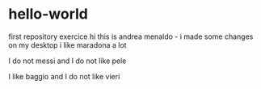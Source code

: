 # hello-world
first repository exercice
hi this is  andrea menaldo - 
i made some changes on my desktop
i like maradona a lot

I do not messi and I do not like pele

I like baggio and I do not like vieri

